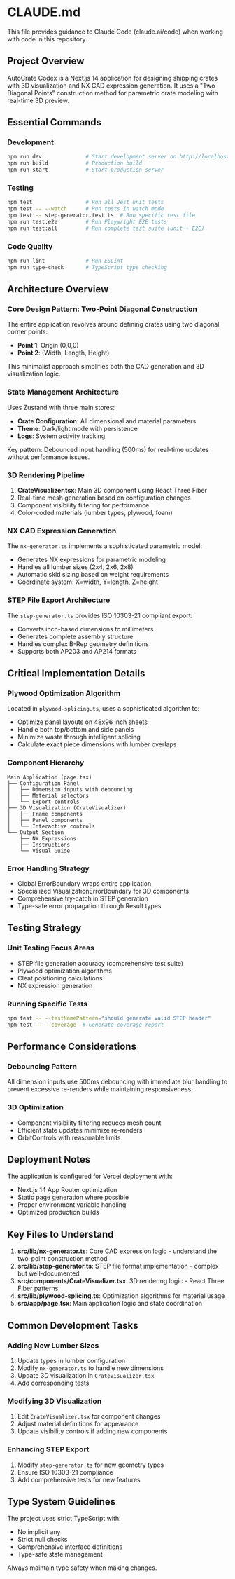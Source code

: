# CLAUDE.md

This file provides guidance to Claude Code (claude.ai/code) when working with code in this repository.

## Project Overview

AutoCrate Codex is a Next.js 14 application for designing shipping crates with 3D visualization and NX CAD expression generation. It uses a "Two Diagonal Points" construction method for parametric crate modeling with real-time 3D preview.

## Essential Commands

### Development
```bash
npm run dev              # Start development server on http://localhost:3000
npm run build            # Production build
npm run start            # Start production server
```

### Testing
```bash
npm test                 # Run all Jest unit tests
npm test -- --watch      # Run tests in watch mode
npm test -- step-generator.test.ts  # Run specific test file
npm run test:e2e         # Run Playwright E2E tests
npm run test:all         # Run complete test suite (unit + E2E)
```

### Code Quality
```bash
npm run lint             # Run ESLint
npm run type-check       # TypeScript type checking
```

## Architecture Overview

### Core Design Pattern: Two-Point Diagonal Construction
The entire application revolves around defining crates using two diagonal corner points:
- **Point 1**: Origin (0,0,0)
- **Point 2**: (Width, Length, Height)

This minimalist approach simplifies both the CAD generation and 3D visualization logic.

### State Management Architecture
Uses Zustand with three main stores:
- **Crate Configuration**: All dimensional and material parameters
- **Theme**: Dark/light mode with persistence
- **Logs**: System activity tracking

Key pattern: Debounced input handling (500ms) for real-time updates without performance issues.

### 3D Rendering Pipeline
1. **CrateVisualizer.tsx**: Main 3D component using React Three Fiber
2. Real-time mesh generation based on configuration changes
3. Component visibility filtering for performance
4. Color-coded materials (lumber types, plywood, foam)

### NX CAD Expression Generation
The `nx-generator.ts` implements a sophisticated parametric model:
- Generates NX expressions for parametric modeling
- Handles all lumber sizes (2x4, 2x6, 2x8)
- Automatic skid sizing based on weight requirements
- Coordinate system: X=width, Y=length, Z=height

### STEP File Export Architecture
The `step-generator.ts` provides ISO 10303-21 compliant export:
- Converts inch-based dimensions to millimeters
- Generates complete assembly structure
- Handles complex B-Rep geometry definitions
- Supports both AP203 and AP214 formats

## Critical Implementation Details

### Plywood Optimization Algorithm
Located in `plywood-splicing.ts`, uses a sophisticated algorithm to:
- Optimize panel layouts on 48x96 inch sheets
- Handle both top/bottom and side panels
- Minimize waste through intelligent splicing
- Calculate exact piece dimensions with lumber overlaps

### Component Hierarchy
```
Main Application (page.tsx)
├── Configuration Panel
│   ├── Dimension inputs with debouncing
│   ├── Material selectors
│   └── Export controls
├── 3D Visualization (CrateVisualizer)
│   ├── Frame components
│   ├── Panel components
│   └── Interactive controls
└── Output Section
    ├── NX Expressions
    ├── Instructions
    └── Visual Guide
```

### Error Handling Strategy
- Global ErrorBoundary wraps entire application
- Specialized VisualizationErrorBoundary for 3D components
- Comprehensive try-catch in STEP generation
- Type-safe error propagation through Result types

## Testing Strategy

### Unit Testing Focus Areas
- STEP file generation accuracy (comprehensive test suite)
- Plywood optimization algorithms
- Cleat positioning calculations
- NX expression generation

### Running Specific Tests
```bash
npm test -- --testNamePattern="should generate valid STEP header"
npm test -- --coverage  # Generate coverage report
```

## Performance Considerations

### Debouncing Pattern
All dimension inputs use 500ms debouncing with immediate blur handling to prevent excessive re-renders while maintaining responsiveness.

### 3D Optimization
- Component visibility filtering reduces mesh count
- Efficient state updates minimize re-renders
- OrbitControls with reasonable limits

## Deployment Notes

The application is configured for Vercel deployment with:
- Next.js 14 App Router optimization
- Static page generation where possible
- Proper environment variable handling
- Optimized production builds

## Key Files to Understand

1. **src/lib/nx-generator.ts**: Core CAD expression logic - understand the two-point construction method
2. **src/lib/step-generator.ts**: STEP file format implementation - complex but well-documented
3. **src/components/CrateVisualizer.tsx**: 3D rendering logic - React Three Fiber patterns
4. **src/lib/plywood-splicing.ts**: Optimization algorithms for material usage
5. **src/app/page.tsx**: Main application logic and state coordination

## Common Development Tasks

### Adding New Lumber Sizes
1. Update types in lumber configuration
2. Modify `nx-generator.ts` to handle new dimensions
3. Update 3D visualization in `CrateVisualizer.tsx`
4. Add corresponding tests

### Modifying 3D Visualization
1. Edit `CrateVisualizer.tsx` for component changes
2. Adjust material definitions for appearance
3. Update visibility controls if adding new components

### Enhancing STEP Export
1. Modify `step-generator.ts` for new geometry types
2. Ensure ISO 10303-21 compliance
3. Add comprehensive tests for new features

## Type System Guidelines

The project uses strict TypeScript with:
- No implicit any
- Strict null checks
- Comprehensive interface definitions
- Type-safe state management

Always maintain type safety when making changes.